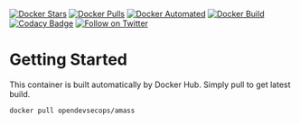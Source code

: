 [![Docker Stars](https://img.shields.io/docker/stars/opendevsecops/amass.svg)](https://hub.docker.com/r/opendevsecops/amass/)
[![Docker Pulls](https://img.shields.io/docker/pulls/opendevsecops/amass.svg)](https://hub.docker.com/r/opendevsecops/amass/)
[![Docker Automated](https://img.shields.io/docker/automated/opendevsecops/amass.svg)](https://hub.docker.com/r/opendevsecops/amass/)
[![Docker Build](https://img.shields.io/docker/build/opendevsecops/amass.svg)](https://hub.docker.com/r/opendevsecops/amass/)
[![Codacy Badge](https://api.codacy.com/project/badge/Grade/29b6f4f5080a4f1d90f2dc1c4e48c63b)](https://www.codacy.com/app/OpenDevSecOps/docker-amass?utm_source=github.com&amp;utm_medium=referral&amp;utm_content=opendevsecops/docker-amass&amp;utm_campaign=Badge_Grade)
[![Follow on Twitter](https://img.shields.io/twitter/follow/opendevsecops.svg?logo=twitter)](https://twitter.com/opendevsecops)

# Getting Started

This container is built automatically by Docker Hub. Simply pull to get latest build.

```sh
docker pull opendevsecops/amass
```
